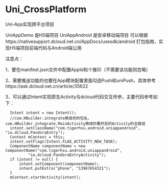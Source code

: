 # Uni_CrossPlatform
Uni-App实现跨平台项目

UniAppDemo 是H5端项目
UniAppAndroid 是安卓移动端项目
可以根据https://nativesupport.dcloud.net.cn/AppDocs/usesdk/android 打包指南，实现H5端项目前端代码与Android端公用

注意点：

1、要在manifest.json文件中配置AppId和个推ID（不需要该功能则忽略）

2、需要推送功能的也要在App模块配置里面勾选Push和uniPush，具体参考https://ask.dcloud.net.cn/article/35622

3、可以通过Intent实现原生Activity与dcloud代码交互传参，主要代码参考如下：


      Intent intent = new Intent();
      //com.HBuilder.integrate换成你的包名，com.HBuilder.integrate.MainActivity换成你要开启的Activity的全路径
      intent.setClassName("com.tigerhsu.android.uniappandroid", "io.dcloud.PandoraEntry"); 
      Context mContext = this;
      intent.setFlags(Intent.FLAG_ACTIVITY_NEW_TASK);
      ComponentName componentName = new ComponentName("com.tigerhsu.android.uniappandroid",
              "io.dcloud.PandoraEntryActivity");
      if (intent != null) {
          intent.setComponent(componentName);
          intent.putExtra("phone", "13987654321");
      }
      mContext.startActivity(intent);
